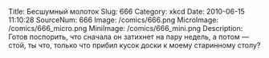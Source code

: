 Title: Бесшумный молоток 
Slug: 666 
Category: xkcd 
Date: 2010-06-15 11:10:28 
SourceNum: 666 
Image: /comics/666.png 
MicroImage: /comics/666_micro.png 
MiniImage: /comics/666_mini.png 
Description: Готов поспорить, что сначала он затихнет на пару недель, а потом — стой, ты что, только что прибил кусок доски к моему старинному столу? 

